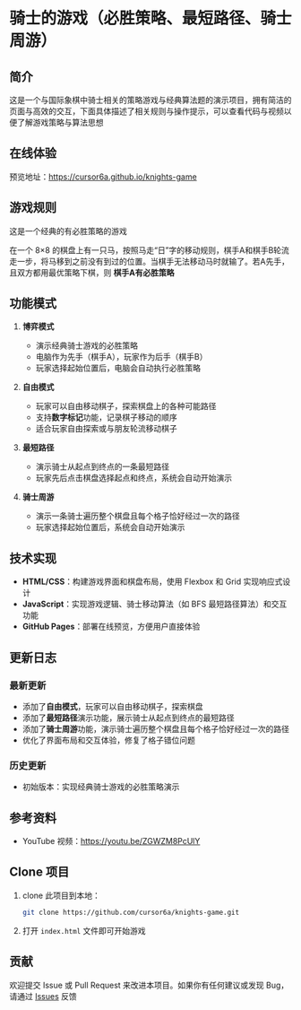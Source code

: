 # 骑士的游戏（必胜策略、最短路径、骑士周游）

## 简介
这是一个与国际象棋中骑士相关的策略游戏与经典算法题的演示项目，拥有简洁的页面与高效的交互，下面具体描述了相关规则与操作提示，可以查看代码与视频以便了解游戏策略与算法思想

## 在线体验
预览地址：https://cursor6a.github.io/knights-game

## 游戏规则
这是一个经典的有必胜策略的游戏

在一个 8×8 的棋盘上有一只马，按照马走“日”字的移动规则，棋手A和棋手B轮流走一步，将马移到之前没有到过的位置。当棋手无法移动马时就输了。若A先手，且双方都用最优策略下棋，则 **棋手A有必胜策略**

## 功能模式
1. **博弈模式**  
   - 演示经典骑士游戏的必胜策略
   - 电脑作为先手（棋手A），玩家作为后手（棋手B）
   - 玩家选择起始位置后，电脑会自动执行必胜策略

2. **自由模式**  
   - 玩家可以自由移动棋子，探索棋盘上的各种可能路径
   - 支持**数字标记**功能，记录棋子移动的顺序
   - 适合玩家自由探索或与朋友轮流移动棋子

3. **最短路径**  
   - 演示骑士从起点到终点的一条最短路径
   - 玩家先后点击棋盘选择起点和终点，系统会自动开始演示

4. **骑士周游**  
   - 演示一条骑士遍历整个棋盘且每个格子恰好经过一次的路径 
   - 玩家选择起始位置后，系统会自动开始演示

## 技术实现
- **HTML/CSS**：构建游戏界面和棋盘布局，使用 Flexbox 和 Grid 实现响应式设计
- **JavaScript**：实现游戏逻辑、骑士移动算法（如 BFS 最短路径算法）和交互功能
- **GitHub Pages**：部署在线预览，方便用户直接体验

## 更新日志
### 最新更新
- 添加了**自由模式**，玩家可以自由移动棋子，探索棋盘
- 添加了**最短路径**演示功能，展示骑士从起点到终点的最短路径
- 添加了**骑士周游**功能，演示骑士遍历整个棋盘且每个格子恰好经过一次的路径
- 优化了界面布局和交互体验，修复了格子错位问题

### 历史更新
- 初始版本：实现经典骑士游戏的必胜策略演示

## 参考资料
- YouTube 视频：https://youtu.be/ZGWZM8PcUlY

## Clone 项目
1. clone 此项目到本地：
   ```bash
   git clone https://github.com/cursor6a/knights-game.git
   ```
2. 打开 `index.html` 文件即可开始游戏

## 贡献
欢迎提交 Issue 或 Pull Request 来改进本项目。如果你有任何建议或发现 Bug，请通过 [Issues](https://github.com/cursor6a/knights-game/issues) 反馈
